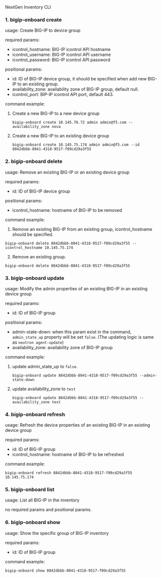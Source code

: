 NextGen Inventory CLI

### 1. bigip-onboard create
usage: Create BIG-IP to device group

required params:
- icontrol_hostname: BIG-IP icontrol API hostname
- icontrol_username: BIG-IP icontrol API username
- icontrol_password: BIG-IP icontrol API password

positional params:
- id: ID of BIG-IP device group, it should be specified when add new BIG-IP to an existing group.
- availability_zone: availability zone of BIG-IP group, default null.
- icontrol_port: BIP-IP icontrol API port, default 443.

command example:
1. Create a new BIG-IP to a new device group

    `bigip-onboard create 10.145.76.72 admin admin@f5.com --availability_zone nova`
2. Create a new BIG-IP to an existing device group

    `bigip-onboard create 10.145.75.174 admin admin@f5.com --id 8842dbbb-8041-4318-9517-f09cd29a3f55`

### 2. bigip-onboard delete
usage: Remove an existing BIG-IP or an existing device group

required params:
- id: ID of BIG-IP device group

positional params:
- icontrol_hostname: hostname of BIG-IP to be removed

command example:
1. Remove an existing BIG-IP from an existing group, icontrol_hostname should be specified.

`bigip-onboard delete 8842dbbb-8041-4318-9517-f09cd29a3f55 --icontrol_hostname 10.145.75.174`

2. Remove an existing group.

`bigip-onboard delete 8842dbbb-8041-4318-9517-f09cd29a3f55`



### 3. bigip-onboard update
usage: Modify the admin properties of an existing BIG-IP in an existing device group

required params:
- id: ID of BIG-IP group

positional params:
- admin-state-down: when this param exist in the command, `admin_state_up` property will be set `false`. 
(The updating logic is same as `neutron agent-update`)
- availability_zone: availability zone of BIG-IP group

command example:
1. update admin_state_up to `false`.

    `bigip-onboard update 8842dbbb-8041-4318-9517-f09cd29a3f55 --admin-state-down`

2. update availability_zone to `test`

    `bigip-onboard update 8842dbbb-8041-4318-9517-f09cd29a3f55 --availability_zone test`

### 4. bigip-onboard refresh
usage: Refresh the device properties of an existing BIG-IP in an existing device group

required params:
- id: ID of BIG-IP group
- icontrol_hostname: hostname of BIG-IP to be refreshed

command example:

`bigip-onboard refresh 8842dbbb-8041-4318-9517-f09cd29a3f55 10.145.75.174`

### 5. bigip-onboard list
usage: List all BIG-IP in the inventory

no required params and positional params.

### 6. bigip-onboard show
usage: Show the specific group of BIG-IP inventory

required params:
- id: ID of BIG-IP group

command example:

`bigip-onboard show 8842dbbb-8041-4318-9517-f09cd29a3f55`


